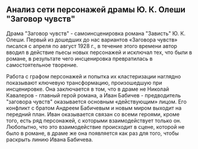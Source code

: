 ## Анализ сети персонажей драмы Ю. К. Олеши "Заговор чувств"
Драма "Заговор чувств" - самоинсценировка романа "Зависть" Ю. К. Олеши. Первый из дошедших до нас вариантов «Заговора чувств» писался с апреля по август 1928 г., в течение этого времени автор вводил в действие пьесы новых персонажей и исключал тех, что были в романе, в результате чего инсценировка превратилась в самостоятельное творение.

Работа с графом персонажей и попытка их кластеризации наглядно показывают ключевую трансформацию, произошедшую при инсценировке. Она заключается в том, что в драме не Николай Кавалеров - главный герой романа, а Иван Бабичев - предводитель "заговора чувств" оказывается основным «действующим» лицом. Его конфликт с братом Андреем Бабичевым и новым миром выходит на передний план. Иван оказывается связан со всеми героями, кроме того, есть ряд персонажей, с которыми взаимодействует только он. Любопытно, что это взаимодействие происходит в сцене, которой не было в романе, в драме же она появляется как раз для того, чтобы раскрыть линию Ивана Бабичева. 
